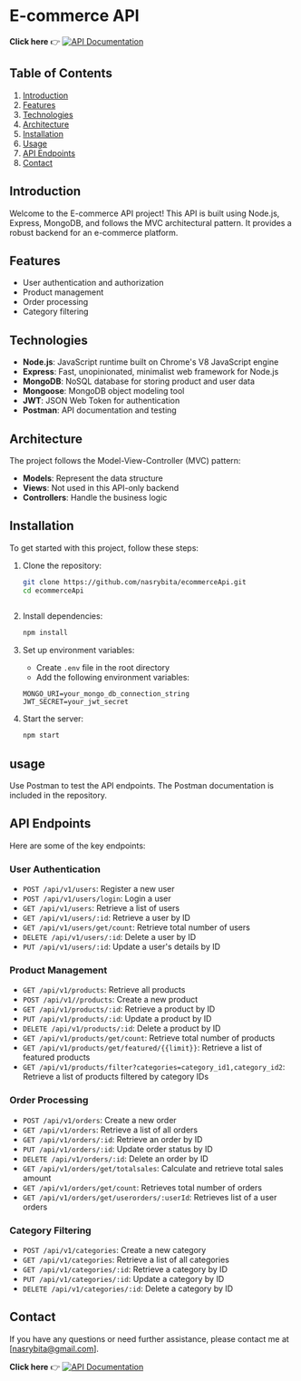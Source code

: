 # E-commerce API

**Click here** 👉 [![API Documentation](https://img.shields.io/badge/API-Documentation-brightgreen)](https://documenter.getpostman.com/view/25728822/2sAYX3qNah) 



## Table of Contents

1. [Introduction](#introduction)
2. [Features](#features)
3. [Technologies](#technologies)
4. [Architecture](#architecture)
5. [Installation](#installation)
6. [Usage](#usage)
7. [API Endpoints](#api-endpoints)
8. [Contact](#contact)

## Introduction

Welcome to the E-commerce API project! This API is built using Node.js, Express, MongoDB, and follows the MVC architectural pattern. It provides a robust backend for an e-commerce platform.

## Features

- User authentication and authorization
- Product management
- Order processing
- Category filtering


## Technologies

- **Node.js**: JavaScript runtime built on Chrome's V8 JavaScript engine
- **Express**: Fast, unopinionated, minimalist web framework for Node.js
- **MongoDB**: NoSQL database for storing product and user data
- **Mongoose**: MongoDB object modeling tool
- **JWT**: JSON Web Token for authentication
- **Postman**: API documentation and testing

## Architecture

The project follows the Model-View-Controller (MVC) pattern:

- **Models**: Represent the data structure
- **Views**: Not used in this API-only backend
- **Controllers**: Handle the business logic

## Installation

To get started with this project, follow these steps:

1. Clone the repository:
   
   ```bash
   git clone https://github.com/nasrybita/ecommerceApi.git
   cd ecommerceApi
 
2. Install dependencies:
   
   ```bash
   npm install

3. Set up environment variables:
   * Create `.env` file in the root directory
   * Add the following environment variables:


   ```
   MONGO_URI=your_mongo_db_connection_string
   JWT_SECRET=your_jwt_secret

4. Start the server:
   
   ```bash
   npm start

## usage

Use Postman to test the API endpoints. The Postman documentation is included in the repository.



## API Endpoints

Here are some of the key endpoints:



### User Authentication

* `POST /api/v1/users`: Register a new user
* `POST /api/v1/users/login`: Login a user
* `GET /api/v1/users`: Retrieve a list of users
* `GET /api/v1/users/:id`: Retrieve a user by ID
* `GET /api/v1/users/get/count`: Retrieve total number of users
* `DELETE /api/v1/users/:id`: Delete a user by ID
* `PUT /api/v1/users/:id`: Update a user's details by ID



### Product Management

* `GET /api/v1/products`: Retrieve all products
* `POST /api/v1//products`: Create a new product
* `GET /api/v1/products/:id`: Retrieve a product by ID
* `PUT /api/v1/products/:id`: Update a product by ID
* `DELETE /api/v1/products/:id`: Delete a product by ID
* `GET /api/v1/products/get/count`: Retrieve total number of products
* `GET /api/v1/products/get/featured/{{limit}}`: Retrieve a list of featured products
* `GET /api/v1/products/filter?categories=category_id1,category_id2`: Retrieve a list of products filtered by category IDs



### Order Processing

* `POST /api/v1/orders`: Create a new order
* `GET /api/v1/orders`: Retrieve a list of all orders
* `GET /api/v1/orders/:id`: Retrieve an order by ID
* `PUT /api/v1/orders/:id`: Update order status by ID
* `DELETE /api/v1/orders/:id`: Delete an order by ID
* `GET /api/v1/orders/get/totalsales`: Calculate and retrieve total sales amount
* `GET /api/v1/orders/get/count`: Retrieves total number of orders
* `GET /api/v1/orders/get/userorders/:userId`: Retrieves list of a user orders



### Category Filtering

* `POST /api/v1/categories`: Create a new category
* `GET /api/v1/categories`: Retrieve a list of all categories
* `GET /api/v1/categories/:id`: Retrieve a category by ID
* `PUT /api/v1/categories/:id`: Update a category by ID
* `DELETE /api/v1/categories/:id`: Delete a category by ID


## Contact

If you have any questions or need further assistance, please contact me at [nasrybita@gmail.com].

**Click here** 👉 [![API Documentation](https://img.shields.io/badge/API-Documentation-brightgreen)](https://documenter.getpostman.com/view/25728822/2sAYX3qNah) 
